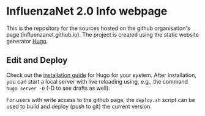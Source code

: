 # InfluenzaNet 2.0 Info webpage
This is the repository for the sources hosted on the github organisation's page (influenzanet.github.io).
The project is created using the static website generator [Hugo](https://gohugo.io).

## Edit and Deploy
Check out the [installation guide](https://gohugo.io/getting-started/installing/) for Hugo for your system. After installation, you can start a local server with live reloading using, e.g., the command `hugo server -D` (-D to see drafts as well).

For users with write access to the github page, the `deploy.sh` script can be used to build and deploy (push to git) the current version.